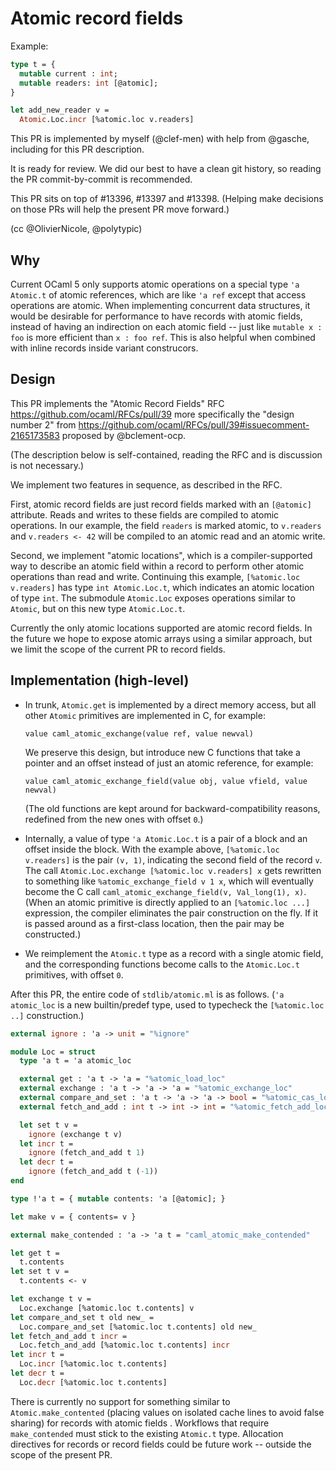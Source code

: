 # Atomic record fields

Example:

```ocaml
type t = {
  mutable current : int;
  mutable readers: int [@atomic];
}

let add_new_reader v =
  Atomic.Loc.incr [%atomic.loc v.readers]
```

This PR is implemented by myself (@clef-men) with help from @gasche, including for this PR description.

It is ready for review. We did our best to have a clean git history, so reading the PR commit-by-commit is recommended.

This PR sits on top of #13396, #13397 and #13398.
(Helping make decisions on those PRs will help the present PR move forward.)

(cc @OlivierNicole, @polytypic)

## Why

Current OCaml 5 only supports atomic operations on a special type `'a Atomic.t` of atomic references, which are like `'a ref` except that access operations are atomic. When implementing concurrent data structures, it would be desirable for performance to have records with atomic fields, instead of having an indirection on each atomic field -- just like `mutable x : foo` is more efficient than `x : foo ref`. This is also helpful when combined with inline records inside variant construcors.

## Design

This PR implements the "Atomic Record Fields" RFC
  https://github.com/ocaml/RFCs/pull/39
more specifically the "design number 2" from
  https://github.com/ocaml/RFCs/pull/39#issuecomment-2165173583
proposed by @bclement-ocp.

(The description below is self-contained, reading the RFC and is discussion is not necessary.)

We implement two features in sequence, as described in the RFC.

First, atomic record fields are just record fields marked with an `[@atomic]` attribute. Reads and writes to these fields are compiled to atomic operations. In our example, the field `readers` is marked atomic, to `v.readers` and `v.readers <- 42` will be compiled to an atomic read and an atomic write.

Second, we implement "atomic locations", which is a compiler-supported way to describe an atomic field within a record to perform other atomic operations than read and write. Continuing this example, `[%atomic.loc v.readers]` has type `int Atomic.Loc.t`, which indicates an atomic location of type `int`. The submodule `Atomic.Loc` exposes operations similar to `Atomic`, but on this new type `Atomic.Loc.t`.

Currently the only atomic locations supported are atomic record fields. In the future we hope to expose atomic arrays using a similar approach, but we limit the scope of the current PR to record fields.


## Implementation (high-level)

- In trunk, `Atomic.get` is implemented by a direct memory access, but all other `Atomic` primitives are implemented in C, for example:
  
   `value caml_atomic_exchange(value ref, value newval)`
  
   We preserve this design, but introduce new C functions that take a pointer and an offset instead of just an atomic reference, for example:
   
   `value caml_atomic_exchange_field(value obj, value vfield, value newval)`

   (The old functions are kept around for backward-compatibility reasons, redefined from the new ones with offset `0`.)

- Internally, a value of type `'a Atomic.Loc.t` is a pair of a block and an offset inside the block. With the example above, `[%atomic.loc v.readers]` is the pair `(v, 1)`, indicating the second field of the record `v`. The call `Atomic.Loc.exchange [%atomic.loc v.readers] x` gets rewritten to something like `%atomic_exchange_field v 1 x`, which will eventually become the C call `caml_atomic_exchange_field(v, Val_long(1), x)`. (When an atomic primitive is directly applied to an `[%atomic.loc ...]` expression, the compiler eliminates the pair construction on the fly. If it is passed around as a first-class location, then the pair may be constructed.)

- We reimplement the `Atomic.t` type as a record with a single atomic field, and the corresponding functions become calls to the `Atomic.Loc.t` primitives, with offset `0`.

After this PR, the entire code of `stdlib/atomic.ml` is as follows. (`'a atomic_loc` is a new builtin/predef type, used to typecheck the `[%atomic.loc ..]` construction.)

```ocaml
external ignore : 'a -> unit = "%ignore"

module Loc = struct
  type 'a t = 'a atomic_loc

  external get : 'a t -> 'a = "%atomic_load_loc"
  external exchange : 'a t -> 'a -> 'a = "%atomic_exchange_loc"
  external compare_and_set : 'a t -> 'a -> 'a -> bool = "%atomic_cas_loc"
  external fetch_and_add : int t -> int -> int = "%atomic_fetch_add_loc"

  let set t v =
    ignore (exchange t v)
  let incr t =
    ignore (fetch_and_add t 1)
  let decr t =
    ignore (fetch_and_add t (-1))
end

type !'a t = { mutable contents: 'a [@atomic]; }

let make v = { contents= v }

external make_contended : 'a -> 'a t = "caml_atomic_make_contended"

let get t =
  t.contents
let set t v =
  t.contents <- v

let exchange t v =
  Loc.exchange [%atomic.loc t.contents] v
let compare_and_set t old new_ =
  Loc.compare_and_set [%atomic.loc t.contents] old new_
let fetch_and_add t incr =
  Loc.fetch_and_add [%atomic.loc t.contents] incr
let incr t =
  Loc.incr [%atomic.loc t.contents]
let decr t =
  Loc.decr [%atomic.loc t.contents]
```

There is currently no support for something similar to `Atomic.make_contented` (placing values on isolated cache lines to avoid false sharing) for records with atomic fields . Workflows that require `make_contended` must stick to the existing `Atomic.t` type. Allocation directives for records or record fields could be future work -- outside the scope of the present PR.
